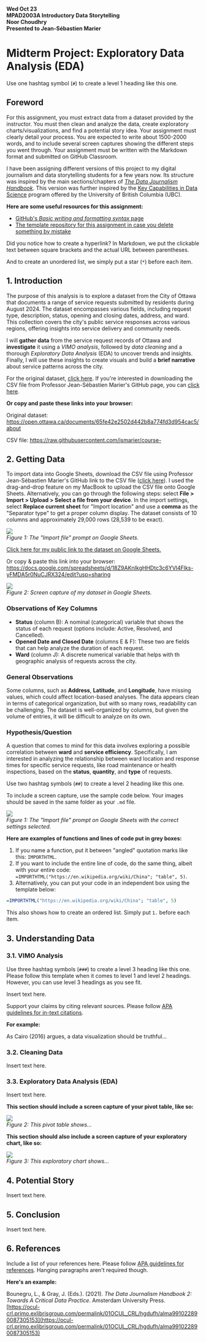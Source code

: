 **Wed Oct 23**<br>
**MPAD2003A Introductory Data Storytelling**<br>
**Noor Choudhry**<br>
**Presented to Jean-Sébastien Marier**<br>

# Midterm Project: Exploratory Data Analysis (EDA)

Use one hashtag symbol (`#`) to create a level 1 heading like this one.

## Foreword

For this assignment, you must extract data from a dataset provided by the instructor. You must then clean and analyze the data, create exploratory charts/visualizations, and find a potential story idea. Your assignment must clearly detail your process. You are expected to write about 1500-2000 words, and to include several screen captures showing the different steps you went through. Your assignment must be written with the Markdown format and submitted on GitHub Classroom.

I have been assigning different versions of this project to my digital journalism and data storytelling students for a few years now. Its structure was inspired by the main sections/chapters of [*The Data Journalism Handbook*](https://datajournalism.com/read/handbook/one/). This version was further inspired by the [Key Capabilities in Data Science](https://extendedlearning.ubc.ca/programs/key-capabilities-data-science) program offered by the University of British Columbia (UBC).

**Here are some useful resources for this assignment:**

* [GitHub's *Basic writing and formatting syntax* page](https://docs.github.com/en/get-started/writing-on-github/getting-started-with-writing-and-formatting-on-github/basic-writing-and-formatting-syntax)
* [The template repository for this assignment in case you delete something by mistake](https://github.com/jsmarier/jou4100_jou4500_mpad2003_project2_template)

Did you notice how to create a hyperlink? In Markdown, we put the clickable text between square brackets and the actual URL between parentheses.

And to create an unordered list, we simply put a star (`*`) before each item.

## 1. Introduction

The purpose of this analysis is to explore a dataset from the City of Ottawa that documents a range of service requests submitted by residents during August 2024. The dataset encompasses various fields, including request type, description, status, opening and closing dates, address, and ward. This collection covers the city's public service responses across various regions, offering insights into service delivery and community needs.

I will **gather data** from the service request records of Ottawa and **investigate** it using a *VIMO analysis*, followed by *data cleaning* and a thorough *Exploratory Data Analysis* (EDA) to uncover trends and insights. Finally, I will use these insights to create visuals and build a **brief narrative** about service patterns across the city.

For the original dataset, [click here](https://open.ottawa.ca/documents/65fe42e2502d442b8a774fd3d954cac5/about). If you're interested in downloading the CSV file from Professor Jean-Sébastien Marier's GitHub page, you can [click here](https://raw.githubusercontent.com/jsmarier/course-datasets/refs/heads/main/ottawa-311-service-requests-august-2024.csv).

**Or copy and paste these links into your browser:**

Original dataset: https://open.ottawa.ca/documents/65fe42e2502d442b8a774fd3d954cac5/about 

CSV file:
https://raw.githubusercontent.com/jsmarier/course-

## 2. Getting Data

To import data into Google Sheets, download the CSV file using Professor Jean-Sébastien Marier's GitHub link to the CSV file ([click here](https://raw.githubusercontent.com/jsmarier/course-datasets/refs/heads/main/ottawa-311-service-requests-august-2024.csv)). I used the drag-and-drop feature on my MacBook to upload the CSV file onto Google Sheets. Alternatively, you can go through the following steps: select **File > Import > Upload > Select a file from your device**. In the import settings, select **Replace current sheet** for "Import location" and use a **comma** as the "Separator type" to get a proper column display. The dataset consists of 10 columns and approximately 29,000 rows (28,539 to be exact).

![](importfile-example.png)<br>
*Figure 1: The "Import file" prompt on Google Sheets.*

[Click here for my public link to the dataset on Google Sheets.](https://docs.google.com/spreadsheets/d/18Z9AKnIkgHHDtc3c6YVl4Flks-yFMDA5r0NuCJRX324/edit?usp=sharing)

Or copy & paste this link into your browser: https://docs.google.com/spreadsheets/d/18Z9AKnIkgHHDtc3c6YVl4Flks-yFMDA5r0NuCJRX324/edit?usp=sharing


![](googlesheets-screencapture.png)<br>
*Figure 2: Screen capture of my dataset in Google Sheets.*

### Observations of Key Columns

- **Status** (column B): A nominal (categorical) variable that shows the status of each request (options include: Active, Resolved, and Cancelled).
- **Opened Date and Closed Date** (columns E & F): These two are fields that can help analyze the duration of each request.
- **Ward** (column J): A discrete numerical variable that helps with th geographic analysis of requests across the city.

### General Observations

Some columns, such as **Address**, **Latitude**, and **Longitude**, have missing values, which could affect location-based analyses. The data appears clean in terms of categorical organization, but with so many rows, readability can be challenging. The dataset is well-organized by columns, but given the volume of entries, it will be difficult to analyze on its own.

### Hypothesis/Question

A question that comes to mind for this data involves exploring a possible correlation between **ward** and **service efficiency**. Specifically, I am interested in analyzing the relationship between ward location and response times for specific service requests, like road maintenance or health inspections, based on the **status**, **quantity**, and **type** of requests.



Use two hashtag symbols (`##`) to create a level 2 heading like this one.

To include a screen capture, use the sample code below. Your images should be saved in the same folder as your `.md` file.


![](import-screen-capture.png)<br>
*Figure 1: The "Import file" prompt on Google Sheets with the correct settings selected.*

**Here are examples of functions and lines of code put in grey boxes:**

1. If you name a function, put it between "angled" quotation marks like this: `IMPORTHTML`.
1. If you want to include the entire line of code, do the same thing, albeit with your entire code: `=IMPORTHTML("https://en.wikipedia.org/wiki/China"; "table", 5)`.
1. Alternatively, you can put your code in an independent box using the template below:

``` r
=IMPORTHTML("https://en.wikipedia.org/wiki/China"; "table", 5)
```
This also shows how to create an ordered list. Simply put `1.` before each item.

## 3. Understanding Data

### 3.1. VIMO Analysis

Use three hashtag symbols (`###`) to create a level 3 heading like this one. Please follow this template when it comes to level 1 and level 2 headings. However, you can use level 3 headings as you see fit.

Insert text here.

Support your claims by citing relevant sources. Please follow [APA guidelines for in-text citations](https://apastyle.apa.org/style-grammar-guidelines/citations).

**For example:**

As Cairo (2016) argues, a data visualization should be truthful...

### 3.2. Cleaning Data

Insert text here.

### 3.3. Exploratory Data Analysis (EDA)

Insert text here.

**This section should include a screen capture of your pivot table, like so:**

![](pivot-table-screen-capture.png)<br>
*Figure 2: This pivot table shows...*

**This section should also include a screen capture of your exploratory chart, like so:**

![](chart-screen-capture.png)<br>
*Figure 3: This exploratory chart shows...*

## 4. Potential Story

Insert text here.

## 5. Conclusion

Insert text here.

## 6. References

Include a list of your references here. Please follow [APA guidelines for references](https://apastyle.apa.org/style-grammar-guidelines/references). Hanging paragraphs aren't required though.

**Here's an example:**

Bounegru, L., & Gray, J. (Eds.). (2021). *The Data Journalism Handbook 2: Towards A Critical Data Practice*. Amsterdam University Press. [https://ocul-crl.primo.exlibrisgroup.com/permalink/01OCUL_CRL/hgdufh/alma991022890087305153](https://ocul-crl.primo.exlibrisgroup.com/permalink/01OCUL_CRL/hgdufh/alma991022890087305153)
